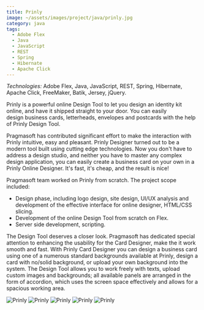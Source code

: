 ```yaml
---
title: Prinly
image: ~/assets/images/project/java/prinly.jpg
category: java
tags:
  - Adobe Flex
  - Java
  - JavaScript
  - REST
  - Spring
  - Hibernate
  - Apache Click
---
```


*Technologies:* Adobe Flex, Java, JavaScript, REST, Spring, Hibernate, Apache Click, FreeMaker, Batik, Jersey, jQuery.

Prinly is a powerful online Design Tool to let you design an identity kit online, and have it shipped straight to your door. You can easily design business cards, letterheads, envelopes and postcards with the help of Prinly Design Tool.

Pragmasoft has contributed significant effort to make the interaction with Prinly intuitive, easy and pleasant. Prinly Designer turned out to be a modern tool built using cutting edge technologies. Now you don't have to address a design studio, and neither you have to master any complex design application, you can easily create a business card on your own in a Prinly Online Designer. It's fast, it's cheap, and the result is nice!

Pragmasoft team worked on Prinly from scratch. The project scope included:

* Design phase, including logo design, site design, UI/UX analysis and development of the effective interface for online designer, HTML/CSS slicing.
* Development of the online Design Tool from scratch on Flex.
* Server side development, scripting.

The Design Tool deserves a closer look. Pragmasoft has dedicated special attention to enhancing the usability for the Card Designer, make the it work smooth and fast. With Prinly Card Designer you can design a business card using one of a numerous standard backgrounds available at Prinly, design a card with no/solid background, or upload your own background into the system. The Design Tool allows you to work freely with texts, upload custom images and backgrounds; all available panels are arranged in the form of accordion, which uses the screen space effectively and allows for a spacious working area.

![Prinly](~/assets/images/project/java/prinly1.jpg)
![Prinly](~/assets/images/project/java/prinly2.jpg)
![Prinly](~/assets/images/project/java/prinly3.jpg)
![Prinly](~/assets/images/project/java/prinly4.jpg)
![Prinly](~/assets/images/project/java/prinly5.jpg)
